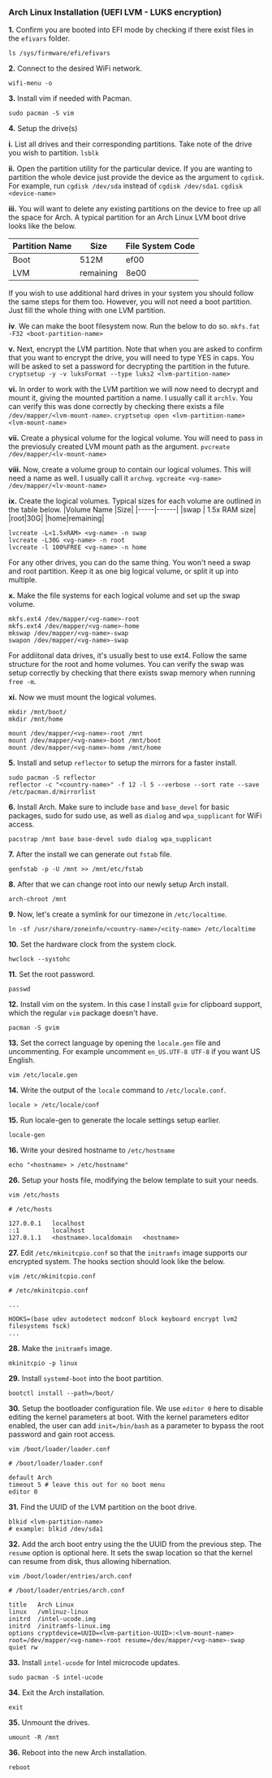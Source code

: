 ### Arch Linux Installation (UEFI LVM - LUKS encryption)

**1.** Confirm you are booted into EFI mode by checking if there exist files in the `efivars` folder.
```
ls /sys/firmware/efi/efivars
```
**2.** Connect to the desired WiFi network.
  ```
  wifi-menu -o
  ```
**3.** Install vim if needed with Pacman.
```
sudo pacman -S vim
```
**4.** Setup the drive(s)

  **i.** List all drives and their corresponding partitions. Take note of the drive you wish to partition.
    ```
    lsblk
    ```
    
  **ii.** Open the partition utility for the particular device. If you are wanting to partition the whole device just provide the device as the argument to `cgdisk`. For example, run `cgdisk /dev/sda` instead of `cgdisk /dev/sda1`.
    ```
    cgdisk <device-name>
    ```
    
  **iii.** You will want to delete any existing partitions on the device to free up all the space for Arch. A typical partition for an Arch Linux LVM boot drive looks like the below.
    
  |Partition Name |Size|File System Code|
  |-----|------|------|
  |Boot | 512M  | ef00|
  |LVM|remaining|8e00|
    
  If you wish to use additional hard drives in your system you should follow the same steps for them too. However, you will not need a boot partition. Just fill the whole thing with one LVM partition.


  **iv**. We can make the boot filesystem now. Run the below to do so.
    ```
    mkfs.fat -F32 <boot-partition-name>
    ```
    
  **v.** Next, encrypt the LVM partition. Note that when you are asked to confirm that you want to encrypt the drive, you will need to type YES in caps. You will be asked to set a password for decrypting the partition in the future.
    ```
    cryptsetup -y -v luksFormat --type luks2 <lvm-partition-name>
    ```
    
  **vi.** In order to work with the LVM partition we will now need to decrypt and mount it, giving the mounted partition a name. I usually call it `archlv`. You can verify this was done correctly by checking there exists a file `/dev/mapper/<lvm-mount-name>`.
    ```
    cryptsetup open <lvm-partition-name> <lvm-mount-name>
    ```
    
  **vii.** Create a physical volume for the logical volume. You will need to pass in the previosuly created LVM mount path as the argument.
    ```
    pvcreate /dev/mapper/<lv-mount-name>
    ```
    
  **viii.** Now, create a volume group to contain our logical volumes. This will need a name as well. I usually call it `archvg`.
    ```
    vgcreate <vg-name> /dev/mapper/<lv-mount-name>
    ```
    
  **ix.** Create the logical volumes. Typical sizes for each volume are outlined in the table below.
  |Volume Name |Size|
  |-----|------|
  |swap | 1.5x RAM size|
  |root|30G|
  |home|remaining|
  ```
  lvcreate -L<1.5xRAM> <vg-name> -n swap
  lvcreate -L30G <vg-name> -n root
  lvcreate -l 100%FREE <vg-name> -n home
  ```
    
  For any other drives, you can do the same thing. You won't need a swap and root partition. Keep it as one big logical volume, or split it up into multiple.

  **x.** Make the file systems for each logical volume and set up the swap volume.
  ```
  mkfs.ext4 /dev/mapper/<vg-name>-root
  mkfs.ext4 /dev/mapper/<vg-name>-home
  mkswap /dev/mapper/<vg-name>-swap
  swapon /dev/mapper/<vg-name>-swap
  ```
  For addiitonal data drives, it's usually best to use ext4. Follow the same structure for the root and home volumes. You can verify the swap was setup correctly by checking that there exists swap memory when running `free -m`.

  **xi.** Now we must mount the logical volumes.
  ```
  mkdir /mnt/boot/
  mkdir /mnt/home
    
  mount /dev/mapper/<vg-name>-root /mnt
  mount /dev/mapper/<vg-name>-boot /mnt/boot
  mount /dev/mapper/<vg-name>-home /mnt/home
  ```
**5.** Install and setup `reflector` to setup the mirrors for a faster install.
```
sudo pacman -S reflector
reflector -c "<country-name>" -f 12 -l 5 --verbose --sort rate --save /etc/pacman.d/mirrorlist
```

**6.** Install Arch. Make sure to include `base` and `base_devel` for basic packages, sudo for sudo use, as well as `dialog` and `wpa_supplicant` for WiFi access.
```
pacstrap /mnt base base-devel sudo dialog wpa_supplicant
```

**7.** After the install we can generate out `fstab` file.
```
genfstab -p -U /mnt >> /mnt/etc/fstab
```

**8.** After that we can change root into our newly setup Arch install.
```
arch-chroot /mnt
```

**9.** Now, let's create a symlink for our timezone in `/etc/localtime`.
```
ln -sf /usr/share/zoneinfo/<country-name>/<city-name> /etc/localtime
```

**10.** Set the hardware clock from the system clock.
```
hwclock --systohc
```
**11.** Set the root password.
```
passwd
```

**12.** Install vim on the system. In this case I install `gvim` for clipboard support, which the regular `vim` package doesn't have.
```
pacman -S gvim
```

**13.** Set the correct language by opening the `locale.gen` file and uncommenting. For example uncomment `en_US.UTF-8 UTF-8` if you want US English.
```
vim /etc/locale.gen
```

**14.** Write the output of the `locale` command to `/etc/locale.conf`.
```
locale > /etc/locale/conf
```

**15.** Run locale-gen to generate the locale settings setup earlier.
```
locale-gen
```

**16.** Write your desired hostname to `/etc/hostname`
```
echo "<hostname> > /etc/hostname"
```

**26.** Setup your hosts file, modifying the below template to suit your needs.
```
vim /etc/hosts
```
```
# /etc/hosts

127.0.0.1   localhost
::1         localhost
127.0.1.1   <hostname>.localdomain   <hostname>
```

**27.** Edit `/etc/mkinitcpio.conf` so that the `initramfs` image supports our encrypted system. The hooks section should look like the below.
```
vim /etc/mkinitcpio.conf
```
```
# /etc/mkinitcpio.conf

...

HOOKS=(base udev autodetect modconf block keyboard encrypt lvm2 filesystems fsck)
...

```

**28.** Make the `initramfs` image.
```
mkinitcpio -p linux
```

**29.** Install `systemd-boot` into the boot partition.
```
bootctl install --path=/boot/
```

**30.** Setup the bootloader configuration file. We use `editor 0` here to disable editing the kernel parameters at boot. With the kernel parameters editor enabled, the user can add `init=/bin/bash` as a parameter to bypass the root password and gain root access.
```
vim /boot/loader/loader.conf
```
```
# /boot/loader/loader.conf

default Arch
timeout 5 # leave this out for no boot menu
editor 0
```

**31.** Find the UUID of the LVM partition on the boot drive.
```
blkid <lvm-partition-name>
# example: blkid /dev/sda1
```

**32.** Add the arch boot entry using the the UUID from the previous step. The `resume` option is optional here. It sets the swap location so that the kernel can resume from disk, thus allowing hibernation.

```
vim /boot/loader/entries/arch.conf
```
```
# /boot/loader/entries/arch.conf

title   Arch Linux
linux   /vmlinuz-linux
initrd  /intel-ucode.img
initrd  /initramfs-linux.img
options cryptdevice=UUID=<lvm-partition-UUID>:<lvm-mount-name> root=/dev/mapper/<vg-name>-root resume=/dev/mapper/<vg-name>-swap quiet rw
```

**33.** Install `intel-ucode` for Intel microcode updates.
```
sudo pacman -S intel-ucode
```

**34.** Exit the Arch installation.
```
exit
```

**35.** Unmount the drives.
```
umount -R /mnt
```

**36.** Reboot into the new Arch installation.
```
reboot
```
